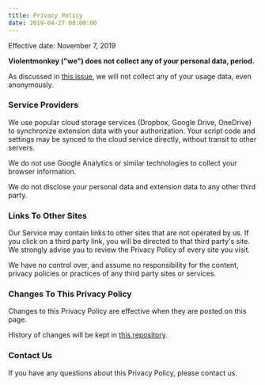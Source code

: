 ```yaml
---
title: Privacy Policy
date: 2019-04-27 00:00:00
---
```


Effective date: November 7, 2019

**Violentmonkey ("we") does not collect any of your personal data, period.**

As discussed in [this issue](https://github.com/violentmonkey/violentmonkey/issues/602), we will not collect any of your usage data, even anonymously.

### Service Providers

We use popular cloud storage services (Dropbox, Google Drive, OneDrive) to synchronize extension data with your authorization. Your script code and settings may be synced to the cloud service directly, without transit to other servers.

We do not use Google Analytics or similar technologies to collect your browser information.

We do not disclose your personal data and extension data to any other third party.

### Links To Other Sites

Our Service may contain links to other sites that are not operated by us. If you click on a third party link, you will be directed to that third party's site. We strongly advise you to review the Privacy Policy of every site you visit.

We have no control over, and assume no responsibility for the content, privacy policies or practices of any third party sites or services.

### Changes To This Privacy Policy

Changes to this Privacy Policy are effective when they are posted on this page.

History of changes will be kept in [this repository](https://github.com/violentmonkey/violentmonkey.github.io).

### Contact Us

If you have any questions about this Privacy Policy, please contact us.
